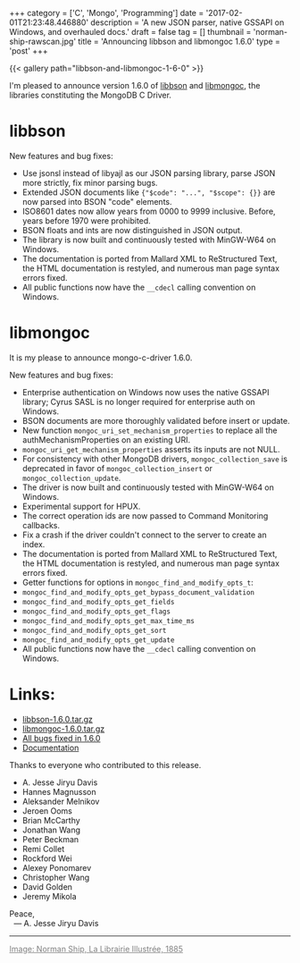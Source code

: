 +++
category = ['C', 'Mongo', 'Programming']
date = '2017-02-01T21:23:48.446880'
description = 'A new JSON parser, native GSSAPI on Windows, and overhauled docs.'
draft = false
tag = []
thumbnail = 'norman-ship-rawscan.jpg'
title = 'Announcing libbson and libmongoc 1.6.0'
type = 'post'
+++

{{< gallery path="libbson-and-libmongoc-1-6-0" >}}

I'm pleased to announce version 1.6.0 of <a href="http://mongoc.org/libbson/current/">libbson</a> and <a href="http://mongoc.org/libmongoc/current/">libmongoc</a>,
the libraries constituting the MongoDB C Driver.

# **libbson**

New features and bug fixes:

* Use jsonsl instead of libyajl as our JSON parsing library, parse JSON more
strictly, fix minor parsing bugs.
* Extended JSON documents like ``{"$code": "...", "$scope": {}}`` are now parsed
into BSON "code" elements.
* ISO8601 dates now allow years from 0000 to 9999 inclusive. Before, years
before 1970 were prohibited.
* BSON floats and ints are now distinguished in JSON output.
* The library is now built and continuously tested with MinGW-W64 on Windows.
* The documentation is ported from Mallard XML to ReStructured Text, the
HTML documentation is restyled, and numerous man page syntax errors fixed.
* All public functions now have the ``__cdecl`` calling convention on Windows.

# **libmongoc**

It is my please to announce mongo-c-driver 1.6.0.

New features and bug fixes:

* Enterprise authentication on Windows now uses the native GSSAPI library;
Cyrus SASL is no longer required for enterprise auth on Windows.
* BSON documents are more thoroughly validated before insert or update.
* New function ``mongoc_uri_set_mechanism_properties`` to replace all the
authMechanismProperties on an existing URI.
* ``mongoc_uri_get_mechanism_properties`` asserts its inputs are not NULL.
* For consistency with other MongoDB drivers, ``mongoc_collection_save`` is
deprecated in favor of ``mongoc_collection_insert`` or ``mongoc_collection_update``.
* The driver is now built and continuously tested with MinGW-W64 on Windows.
* Experimental support for HPUX.
* The correct operation ids are now passed to Command Monitoring callbacks.
* Fix a crash if the driver couldn't connect to the server to create an index.
* The documentation is ported from Mallard XML to ReStructured Text, the
HTML documentation is restyled, and numerous man page syntax errors fixed.
* Getter functions for options in ``mongoc_find_and_modify_opts_t``:
* ``mongoc_find_and_modify_opts_get_bypass_document_validation``
* ``mongoc_find_and_modify_opts_get_fields``
* ``mongoc_find_and_modify_opts_get_flags``
* ``mongoc_find_and_modify_opts_get_max_time_ms``
* ``mongoc_find_and_modify_opts_get_sort``
* ``mongoc_find_and_modify_opts_get_update``
* All public functions now have the ``__cdecl`` calling convention on Windows.


# **Links:**

* [libbson-1.6.0.tar.gz](https://github.com/mongodb/libbson/releases/download/1.6.0/libbson-1.6.0.tar.gz)
* [libmongoc-1.6.0.tar.gz](https://github.com/mongodb/mongo-c-driver/releases/download/1.6.0/mongo-c-driver-1.6.0.tar.gz)
* [All bugs fixed in 1.6.0](https://jira.mongodb.org/browse/CDRIVER/fixforversion/17213/)
* [Documentation](http://mongoc.org/)


Thanks to everyone who contributed to this release.

<ul><li>A. Jesse Jiryu Davis<li>Hannes Magnusson<li>Aleksander Melnikov<li>Jeroen Ooms<li>Brian McCarthy<li>Jonathan Wang<li>Peter Beckman<li>Remi Collet<li>Rockford Wei<li>Alexey Ponomarev<li>Christopher Wang<li>David Golden<li>Jeremy Mikola</ul>

Peace,<br>
&nbsp;&nbsp;&mdash; A. Jesse Jiryu Davis

<hr/>

<a style="color: gray" href="http://www.oldbookillustrations.com/illustrations/norman-ship/">Image: Norman Ship, La Librairie Illustrée, 1885</a>
